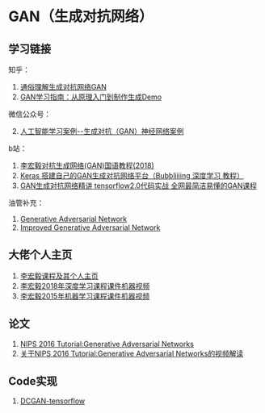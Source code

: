 # GAN（生成对抗网络）

## 学习链接
知乎：
1.  [通俗理解生成对抗网络GAN](https://zhuanlan.zhihu.com/p/33752313)
2.  [GAN学习指南：从原理入门到制作生成Demo](https://zhuanlan.zhihu.com/p/24767059)

微信公众号：

2. [人工智能学习案例--生成对抗（GAN）神经网络案例](https://mp.weixin.qq.com/s/vlvwYF3RsYHdReQZlbPR2g)

b站：

1. [李宏毅对抗生成网络(GAN)国语教程(2018)](https://www.bilibili.com/video/BV1Up411R7Lk?from=search&seid=10930352085418667642)
2. [Keras 搭建自己的GAN生成对抗网络平台（Bubbliiiing 深度学习 教程）](https://www.bilibili.com/video/BV13J41187Fo?from=search&seid=10930352085418667642)
3. [GAN生成对抗网络精讲 tensorflow2.0代码实战 全网最简洁易懂的GAN课程](https://www.bilibili.com/video/BV1f7411E7wU?from=search&seid=10930352085418667642)

油管补充：
1. [Generative Adversarial Network](https://www.youtube.com/watch?v=0CKeqXl5IY0)
2. [Improved Generative Adversarial Network](https://www.youtube.com/watch?v=KSN4QYgAtao)

## 大佬个人主页

1. [李宏毅课程及其个人主页](http://speech.ee.ntu.edu.tw/~tlkagk/courses_ML20.html)
2. [李宏毅2018年深度学习课程课件机器视频](http://speech.ee.ntu.edu.tw/~tlkagk/courses_MLDS18.html)
3. [李宏毅2015年机器学习课程课件机器视频](http://speech.ee.ntu.edu.tw/~tlkagk/courses_MLSD15_2.html)


## 论文
1. [NIPS 2016 Tutorial:Generative Adversarial Networks](https://arxiv.org/pdf/1701.00160.pdf)
2. [关于NIPS 2016 Tutorial:Generative Adversarial Networks的视频解读](https://channel9.msdn.com/events/Neural-Information-Processing-Systems-Conference/Neural-Information-Processing-Systems-Conference-NIPS-2016/Generative-Adversarial-Networks)

## Code实现
1. [DCGAN-tensorflow](https://github.com/carpedm20/DCGAN-tensorflow)
